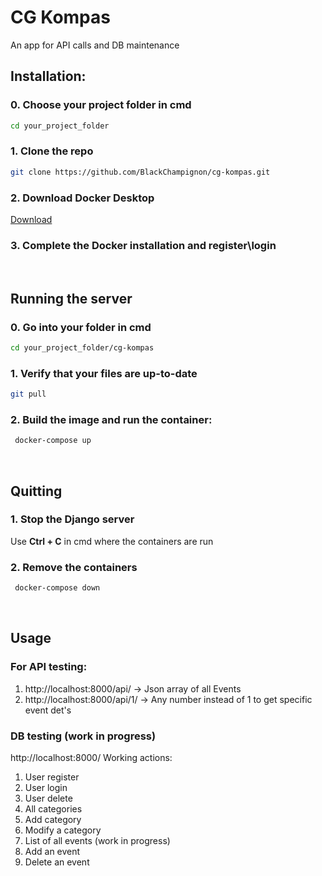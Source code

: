 # CG Kompas
An app for API calls and DB maintenance
<br>
## Installation:
### 0. Choose your project folder in cmd
   ```sh
   cd your_project_folder
   ```
### 1. Clone the repo
   ```sh
   git clone https://github.com/BlackChampignon/cg-kompas.git
   ```
### 2. Download Docker Desktop
  <a href="https://www.docker.com/">Download</a>
### 3. Complete the Docker installation and register\login
<br>

## Running the server
### 0. Go into your folder in cmd
   ```sh
   cd your_project_folder/cg-kompas
   ```
### 1. Verify that your files are up-to-date
   ```sh
   git pull
   ```
### 2. Build the image and run the container:
  ```sh
   docker-compose up
   ```
<br>

## Quitting
### 1. Stop the Django server
   Use <b>Ctrl + C</b> in cmd where the containers are run
### 2. Remove the containers
  ```sh
   docker-compose down
   ```
<br>

## Usage
### For API testing:
1. http://localhost:8000/api/  → Json array of all Events
2. http://localhost:8000/api/1/   → Any number instead of 1 to get specific event det's
### DB testing (work in progress)
http://localhost:8000/
Working actions:
1. User register
2. User login
3. User delete
4. All categories
5. Add category
6. Modify a category
7. List of all events (work in progress)
8. Add an event
9. Delete an event
